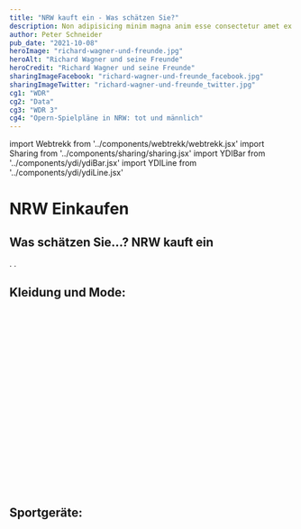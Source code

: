 ```yaml
---
title: "NRW kauft ein - Was schätzen Sie?"
description: Non adipisicing minim magna anim esse consectetur amet ex dolore amet veniam.
author: Peter Schneider
pub_date: "2021-10-08"
heroImage: "richard-wagner-und-freunde.jpg"
heroAlt: "Richard Wagner und seine Freunde"
heroCredit: "Richard Wagner und seine Freunde"
sharingImageFacebook: "richard-wagner-und-freunde_facebook.jpg"
sharingImageTwitter: "richard-wagner-und-freunde_twitter.jpg"
cg1: "WDR"
cg2: "Data"
cg3: "WDR 3"
cg4: "Opern-Spielpläne in NRW: tot und männlich"
---
```


import Webtrekk from '../components/webtrekk/webtrekk.jsx'
import Sharing from '../components/sharing/sharing.jsx'
import YDIBar from '../components/ydi/ydiBar.jsx'
import YDILine from '../components/ydi/ydiLine.jsx'

# NRW Einkaufen

## Was schätzen Sie...? NRW kauft ein

.
.

## Kleidung und Mode:

<YDILine name="line"/>

<div class="empty_space" style="height: 20rem"></div>

## Sportgeräte:

<YDIBar name="sportgeraete"/>

<Sharing twitter facebook mail whatsapp telegram reddit xing linkedin />
